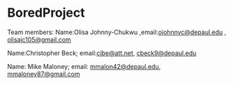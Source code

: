 # BoredProject
Team members:
Name:Olisa Johnny-Chukwu ,email:ojohnnyc@depaul.edu , olisajc105@gmail.com  

Name:Christopher Beck; email:cjbe@att.net, cbeck9@depaul.edu  

Name: Mike Maloney; email: mmalon42@depaul.edu, mmaloney87@gmail.com  